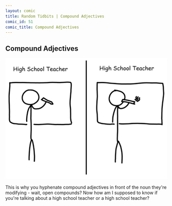 ```yaml
---
layout: comic
title: Random Tidbits | Compound Adjectives
comic_id: 51
comic_title: Compound Adjectives
---
```


## Compound Adjectives

![](/assets/images/51.png)

This is why you hyphenate compound adjectives in front of the noun they're modifying - wait, open compounds? Now how am I supposed to know if you're talking about a high school teacher or a high school teacher?
